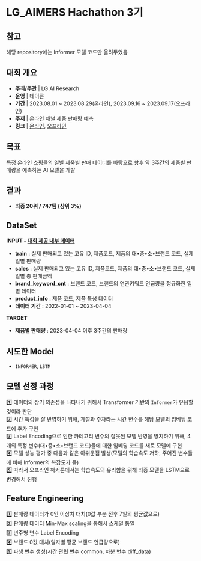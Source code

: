# LG_AIMERS Hachathon 3기

## 참고
해당 repository에는 Informer 모델 코드만 올려두었음

## 대회 개요
+ **주최/주관** | LG AI Research
+ **운영** | 데이콘
+ **기간** | 2023.08.01 ~ 2023.08.29(온라인), 2023.09.16 ~ 2023.09.17(오프라인)
+ **주제** | 온라인 채널 제품 판매량 예측
+ **링크** | [온라인](https://dacon.io/competitions/official/236129/overview/description), [오프라인](https://dacon.io/competitions/official/236156/overview/description)
  
## 목표
특정 온라인 쇼핑몰의 일별 제품별 판매 데이터를 바탕으로 향후 약 3주간의 제품별 판매량을 예측하는 AI 모델을 개발

## 결과
- **최종 20위 / 747팀 (상위 3%)**

## DataSet

**INPUT - [대회 제공 내부 데이터](https://dacon.io/competitions/official/236129/data)**
+ **train** : 실제 판매되고 있는 고유 ID, 제품코드, 제품의 대•중•소•브랜드 코드, 실제 일별 판매량 
+ **sales** : 실제 판매되고 있는 고유 ID, 제품코드, 제품의 대•중•소•브랜드 코드, 실제 일별 총 판매금액
+ **brand_keyword_cnt** : 브랜드 코드, 브랜드의 연관키워드 언급량을 정규화한 일별 데이터
+ **product_info** : 제품 코드, 제품 특성 데이터
+ **데이터 기간** : 2022-01-01 ~ 2023-04-04

**TARGET**
+ **제품별 판매량** : 2023-04-04 이후 3주간의 판매량

## 시도한 Model
- `INFORMER`, `LSTM`

## 모델 선정 과정
1️⃣ 데이터의 장기 의존성을 나타내기 위해서 Transformer 기반의 `Informer`가 유용할 것이라 판단  
2️⃣ 시간 특성을 잘 반영하기 위해, 계절과 주차라는 시간 변수를 해당 모델의 임베딩 코드에 추가 구현  
3️⃣ Label Encoding으로 인한 카테고리 변수의 잘못된 모델 반영을 방지하기 위해, 4개의 특정 변수(대•중•소•브랜드 코드)들에 대한 임베딩 코드를 새로 모델에 구현   
4️⃣ 모델 성능 평가 중 다음과 같은 아쉬운점 발생(모델의 학습속도 저하, 주어진 변수들에 비해 Informer의 복잡도가 큼)   
5️⃣ 따라서 오프라인 해커톤에서는 학습속도의 유리함을 위해 최종 모델을 LSTM으로 변경해서 진행  

## Feature Engineering
1️⃣ 판매량 데이터가 0인 이상치 대치(0값 부분 전후 7일의 평균값으로)  
2️⃣ 판매량 데이터 Min-Max scaling을 통해서 스케일 통일  
3️⃣ 변주형 변수 Label Encoding  
4️⃣ 브랜드 0값 대치(일자별 평균 브랜드 언급량으로)  
5️⃣ 파생 변수 생성(시간 관련 변수 common, 차분 변수 diff_data)  
